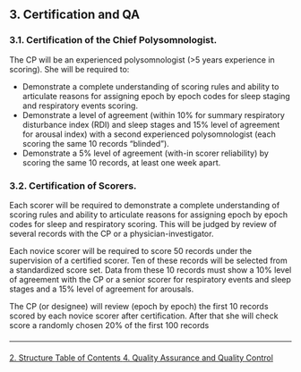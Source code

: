 ## 3. Certification and QA

### 3.1. Certification of the Chief Polysomnologist.

The CP will be an experienced polysomnologist (>5 years experience in scoring).  She will be required to:

- Demonstrate a complete understanding of scoring rules and ability to articulate reasons for assigning epoch by epoch codes for sleep staging and respiratory events scoring.
- Demonstrate a level of agreement (within 10% for summary respiratory disturbance index (RDI) and sleep stages and 15% level of agreement for arousal index) with a second experienced polysomnologist (each scoring the same 10 records “blinded”).
- Demonstrate a 5% level of agreement (with-in scorer reliability) by scoring the same 10 records, at least one week apart.

### 3.2. Certification of Scorers.

Each scorer will be required to demonstrate a complete understanding of scoring rules and ability to articulate reasons for assigning epoch by epoch codes for sleep and respiratory scoring.  This will be judged by review of several records with the CP or a physician-investigator.

Each novice scorer will be required to score 50 records under the supervision of a certified scorer. Ten of these records will be selected from a standardized score set. Data from these 10 records must show a 10% level of agreement with the CP or a senior scorer for respiratory events and sleep stages and a 15% level of agreement for arousals.

The CP (or designee) will review (epoch by epoch) the first 10 records scored by each novice scorer after certification.  After that she will check score a randomly chosen 20% of the first 100 records


<hr class="soften" style="margin-top: 20px;margin-bottom: 20px;"/>

<div class="center">
<div class="btn-group">
  <a href=":pages_path:/mop/6-20-mop-structure.md" class="btn btn-default">
    <span class="glyphicon glyphicon-chevron-left"></span>
    2. Structure
  </a>

  <a href=":pages_path:/mop/6-00-mop-toc.md" class="btn btn-default">
    <span class="glyphicon glyphicon-chevron-up"></span>
    Table of Contents
  </a>

  <a href=":pages_path:/mop/6-40-mop-quality-assurance-and-control.md" class="btn btn-success">
    4. Quality Assurance and Quality Control
    <span class="glyphicon glyphicon-chevron-right"></span>
  </a>
</div>
</div>
